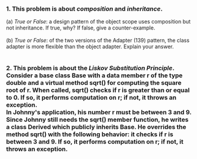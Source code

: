 ### 1. This problem is about *composition* and *inheritance*.
  (a) *True or False*: a design pattern of the object scope uses composition but not inheritance. If true, why? If false, give a counter-example. <br><br>
  (b) *True or False*: of the two versions of  the Adapter (139) pattern, the class adapter is more flexible than the object adapter. Explain your answer. <br><br>
  
### 2. This problem is about the *Liskov Substitution Principle*. Consider a base class **Base** with a data member **r** of the type **double** and a virtual method **sqrt()** for computing the square root of **r**. When called, **sqrt()** checks if **r** is greater than or equal to 0. If so, it performs computation on **r**; if not, it throws an exception. <br> In Johnny's application, his number **r** must be between 3 and 9. Since Johnny still needs the **sqrt()** member function, he writes a class **Derived** which publicly inherits **Base**. He overrides the method **sqrt()** with the following behavior: it checks if **r** is between 3 and 9. If so, it performs computation on **r**; if not, it throws an exception.

